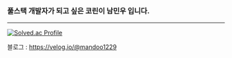 ### 풀스택 개발자가 되고 싶은 코린이 남민우 입니다.

<!--
**mandoo1229/mandoo1229** is a ✨ _special_ ✨ repository because its `README.md` (this file) appears on your GitHub profile.

Here are some ideas to get you started:

- 🔭 I’m currently working on ...
- 🌱 I’m currently learning ...
- 👯 I’m looking to collaborate on ...
- 🤔 I’m looking for help with ...
- 💬 Ask me about ...
- 📫 How to reach me: ...
- 😄 Pronouns: ...
- ⚡ Fun fact: ...
-->


---
[![Solved.ac Profile](http://mazassumnida.wtf/api/generate_badge?boj=mandoo1229)](https://solved.ac/mandoo1229)


블로그 : https://velog.io/@mandoo1229
